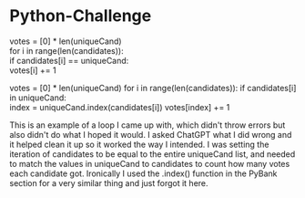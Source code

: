 # Python-Challenge
                                            
votes = [0] * len(uniqueCand)                  
      for i in range(len(candidates)):                                                     
          if candidates[i] == uniqueCand:               
             votes[i] += 1                                
                                                            
votes = [0] * len(uniqueCand)
    for i in range(len(candidates)):
        if candidates[i] in uniqueCand:     
            index = uniqueCand.index(candidates[i])
            votes[index] += 1                                   
            
This is an example of a loop I came up with, which didn't throw errors but also didn't do what I hoped it would. I asked ChatGPT what I did wrong
and it helped clean it up so it worked the way I intended. I was setting the iteration of candidates to be equal to the entire uniqueCand list, and needed to match the values in uniqueCand to candidates to count how many votes each candidate got. Ironically I used the .index() function in the PyBank section for a very similar thing and just forgot it here.
